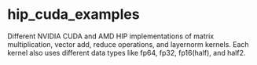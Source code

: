 # hip_cuda_examples
Different NVIDIA CUDA and AMD HIP implementations of matrix multiplication, vector add, reduce operations, and layernorm kernels.
Each kernel also uses different data types like fp64, fp32, fp16(half), and half2.
